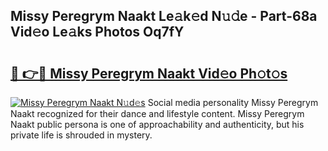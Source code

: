 ## Missy Peregrym Naakt Le𝚊k𝚎d N𝚞𝚍e - Part-68a Vid𝚎o Le𝚊ks Photos Oq7fY

# <h2><a href="http://fb3a81f.evod.top/?m=Missy+Peregrym+Naakt">🔗 👉🔴 Missy Peregrym Naakt Vid𝚎o Ph𝚘t𝚘s</a></h2>

[![Missy Peregrym Naakt N𝚞d𝚎s](https://i.imgur.com/8V9OHl7.gif)](http://fb3a81f.evod.top/?m=Missy+Peregrym+Naakt)
Social media personality Missy Peregrym Naakt recognized for their dance and lifestyle content. Missy Peregrym Naakt public persona is one of approachability and authenticity, but his private life is shrouded in mystery. 
